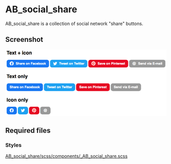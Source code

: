 AB_social_share
==========

AB_social_share is a collection of social network "share" buttons.

## Screenshot
![Screenshot](/screenshot.jpg?raw=true)

## Required files

### Styles
[AB_social_share/scss/components/_AB_social_share.scss](https://github.com/andybeckmann/AB_social_share/blob/master/scss/components/_AB_social_share.scss)